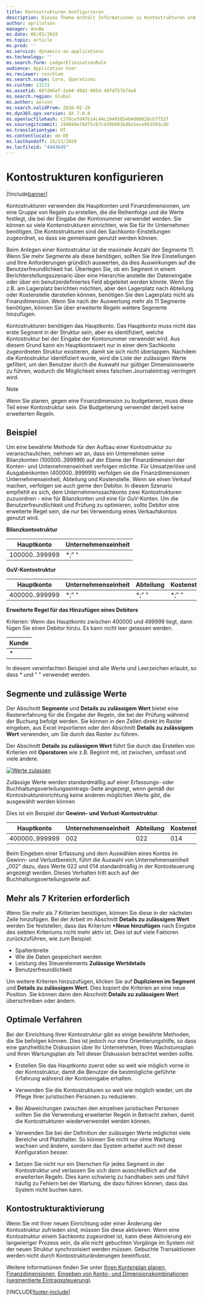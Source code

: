 ```yaml
---
title: Kontostrukturen konfigurieren
description: Dieses Thema enthält Informationen zu Kontostrukturen und Finanzdimensionen.
author: aprilolson
manager: AnnBe
ms.date: 06/03/2019
ms.topic: article
ms.prod: ''
ms.service: dynamics-ax-applications
ms.technology: ''
ms.search.form: LedgerEliminationRule
audience: Application User
ms.reviewer: roschlom
ms.search.scope: Core, Operations
ms.custom: 13131
ms.assetid: 08fd46ef-2eb8-4942-985d-40fd757b74a8
ms.search.region: Global
ms.author: aolson
ms.search.validFrom: 2016-02-28
ms.dyn365.ops.version: AX 7.0.0
ms.openlocfilehash: c278cefd47b14c44c1949505404d08628cb7f52f
ms.sourcegitcommit: 199848e78df5cb7c439b001bdbe1ece963593cdb
ms.translationtype: HT
ms.contentlocale: de-DE
ms.lasthandoff: 10/13/2020
ms.locfileid: "4443645"
---
```

# <a name="configure-account-structures"></a>Kontostrukturen konfigurieren

[!include[banner](../includes/banner.md)]

Kontostrukturen verwenden die Hauptkonten und Finanzdimensionen, um eine Gruppe von Regeln zu erstellen, die die Reihenfolge und die Werte festlegt, die bei der Eingabe der Kontonummer verwendet werden. Sie können so viele Kontenstrukturen einrichten, wie Sie für Ihr Unternehmen benötigen. Die Kontostrukturen sind den Sachkonto-Einstellungen zugeordnet, so dass sie gemeinsam genutzt werden können.

Beim Anlegen einer Kontostruktur ist die maximale Anzahl der Segmente 11. Wenn Sie mehr Segmente als diese benötigen, sollten Sie Ihre Einstellungen und Ihre Anforderungen gründlich auswerten, da dies Auswirkungen auf die Benutzerfreundlichkeit hat. Überlegen Sie, ob ein Segment in einem Berichterstellungsszenario über eine Hierarchie anstelle der Dateneingabe oder über ein benutzerdefiniertes Feld abgeleitet werden könnte. Wenn Sie z.B. am Lagerplatz berichten möchten, aber den Lagerplatz nach Abteilung oder Kostenstelle darstellen können, benötigen Sie den Lagerplatz nicht als Finanzdimension. Wenn Sie nach der Auswertung mehr als 11 Segmente benötigen, können Sie über erweiterte Regeln weitere Segmente hinzufügen.

Kontostrukturen benötigen das Hauptkonto. Das Hauptkonto muss nicht das erste Segment in der Struktur sein, aber es identifiziert, welche Kontostruktur bei der Eingabe der Kontonummer verwendet wird. Aus diesem Grund kann ein Hauptkontowert nur in einer dem Sachkonto zugeordneten Struktur existieren, damit sie sich nicht überlappen. Nachdem die Kontostruktur identifiziert wurde, wird die Liste der zulässigen Werte gefiltert, um den Benutzer durch die Auswahl nur gültiger Dimensionswerte zu führen, wodurch die Möglichkeit eines falschen Journaleintrag verringert wird.

> [!NOTE] 
> Wenn Sie planen, gegen eine Finanzdimension zu budgetieren, muss diese Teil einer Kontostruktur sein. Die Budgetierung verwendet derzeit keine erweiterten Regeln.

## <a name="example"></a>Beispiel
Um eine bewährte Methode für den Aufbau einer Kontostruktur zu veranschaulichen, nehmen wir an, dass ein Unternehmen seine Bilanzkonten (100000..399999) auf der Ebene der Finanzdimension der Konten- und Unternehmenseinheit verfolgen möchte. Für Umsatzerlöse und Ausgabenkonten (400000..999999) verfolgen sie die Finanzdimensionen Unternehmenseinheit, Abteilung und Kostenstelle. Wenn sie einen Verkauf machen, verfolgen sie auch gerne den Debitor. In diesem Szenario empfiehlt es sich, dem Unternehmenssachkonto zwei Kontostrukturen zuzuordnen - eine für Bilanzkonten und eine für GuV-Konten. Um die Benutzerfreundlichkeit und Prüfung zu optimieren, sollte Debitor eine erweiterte Regel sein, die nur bei Verwendung eines Verkaufskontos genutzt wird.

**Bilanzkontostruktur**

|Hauptkonto          | Unternehmenseinheit    |
|----------------------|-----------|
|100000..399999 | *;” “|

**GuV-Kontostruktur**

|Hauptkonto          | Unternehmenseinheit    |Abteilung          | Kostenstelle    |
|----------------------|-----------|----------------------|-----------|
|400000..999999 | *;” “|*;” “|*;” “|*;” “|

**Erweiterte Regel für das Hinzufügen eines Debitors**

Kriterien: Wenn das Hauptkonto zwischen 400000 und 499999 liegt, dann fügen Sie einen Debitor hinzu. Es kann nicht leer gelassen werden.

|Kunde         |
|-----------------|
|* |

In diesem vereinfachten Beispiel sind alle Werte und Leerzeichen erlaubt, so dass * und " " verwendet werden.

## <a name="segments-and-allowed-values"></a>Segmente und zulässige Werte
Der Abschnitt **Segmente** und **Details zu zulässigem Wert** bietet eine Rastererfahrung für die Eingabe der Regeln, die bei der Prüfung während der Buchung befolgt werden. Sie können in den Zellen direkt im Raster eingeben, aus Excel importieren oder den Abschnitt **Details zu zulässigem Wert** verwenden, um Sie durch das Raster zu führen.

Der Abschnitt **Details zu zulässigem Wert** führt Sie durch das Erstellen von Kriterien mit **Operatoren** wie z.B. Beginnt mit, ist zwischen, umfasst und viele andere.

[![Werte zulassen](./media/account.png)](./media/account.png) 

Zulässige Werte werden standardmäßig auf einer Erfassungs- oder Buchhaltungsverteilungseintrags-Seite angezeigt, wenn gemäß der Kontostruktureinrichtung keine anderen möglichen Werte gibt, die ausgewählt werden können

Dies ist ein Beispiel der **Gewinn- und Verlust-Kontostruktur**.

|Hauptkonto          | Unternehmenseinheit    |Abteilung          | Kostenstelle    |
|----------------------|-----------|----------------------|-----------|
|400000..999999 | 002 | 022 | 014 |

Beim Eingeben einer Erfassung und dem Auswählen eines Kontos im Gewinn- und Verlustbereich, führt die Auswahl von Unternehmenseinheit „002“ dazu, dass Werte 022 und 014 standardmäßig in der Kontosteuerung angezeigt werden. Dieses Verhalten tritt auch auf der Buchhaltungsverteilungsseite auf. 

## <a name="more-than-7-criteria-needed"></a>Mehr als 7 Kriterien erforderlich

Wenn Sie mehr als 7 Kriterien benötigen, können Sie diese in der nächsten Zeile hinzufügen. Bei der Arbeit im Abschnitt **Details zu zulässigem Wert** werden Sie feststellen, dass das Kriterium **+Neue hinzufügen** nach Eingabe des siebten Kriteriums nicht mehr aktiv ist. Dies ist auf viele Faktoren zurückzuführen, wie zum Beispiel: 
 - Spaltenbreite 
 - Wie die Daten gespeichert werden 
 - Leistung des Steuerelements **Zulässige Wertdetails**
 - Benutzerfreundlichkeit  
 
Um weitere Kriterien hinzuzufügen, klicken Sie auf **Duplizieren im Segment** und **Details zu zulässigem Wert**. Dies kopiert die Kriterien an eine neue Position. Sie können dann den Abschnitt **Details zu zulässigem Wert** überschreiben oder ändern.

## <a name="best-practices"></a>Optimale Verfahren
Bei der Einrichtung Ihrer Kontostruktur gibt es einige bewährte Methoden, die Sie befolgen können. Dies ist jedoch nur eine Orientierungshilfe, so dass eine ganzheitliche Diskussion über Ihr Unternehmen, Ihren Wachstumsplan und Ihren Wartungsplan als Teil dieser Diskussion betrachtet werden sollte.

- Erstellen Sie das Hauptkonto zuerst oder so weit wie möglich vorne in der Kontostruktur, damit die Benutzer die bestmögliche geführte Erfahrung während der Kontoeingabe erhalten.

- Verwenden Sie die Kontostrukturen so weit wie möglich wieder, um die Pflege Ihrer juristischen Personen zu reduzieren.

- Bei Abweichungen zwischen den einzelnen juristischen Personen sollten Sie die Verwendung erweiterter Regeln in Betracht ziehen, damit die Kontostrukturen wiederverwendet werden können.

- Verwenden Sie bei der Definition der zulässigen Werte möglichst viele Bereiche und Platzhalter. So können Sie nicht nur ohne Wartung wachsen und ändern, sondern das System arbeitet auch mit dieser Konfiguration besser.

- Setzen Sie nicht nur ein Sternchen für jedes Segment in der Kontostruktur und verlassen Sie sich dann ausschließlich auf die erweiterten Regeln. Dies kann schwierig zu handhaben sein und führt häufig zu Fehlern bei der Wartung, die dazu führen können, dass das System nicht buchen kann.

## <a name="account-structure-activation"></a>Kontostrukturaktivierung
Wenn Sie mit Ihrer neuen Einrichtung oder einer Änderung der Kontostruktur zufrieden sind, müssen Sie diese aktivieren. Wenn eine Kontostruktur einem Sachkonto zugeordnet ist, kann diese Aktivierung ein langwieriger Prozess sein, da alle nicht gebuchten Vorgänge im System mit der neuen Struktur synchronisiert werden müssen. Gebuchte Transaktionen werden nicht durch Kontostrukturänderungen beeinflusst.

Weitere Informationen finden Sie unter [Ihren Kontenplan planen](plan-chart-of-accounts.md), [Finanzdimensionen](financial-dimensions.md), [Eingeben von Konto- und Dimensionskombinationen (segmentierte Eintragssteuerung)](enter-account-dimension-combinations-segmented-entry-control.md).


[!INCLUDE[footer-include](../../includes/footer-banner.md)]